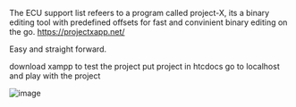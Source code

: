 The ECU support list refeers to a program called project-X, its a binary editing tool with predefined offsets for fast and convinient binary editing on the go.
[https://projectxapp.net/
](https://projectxapp.net/)


Easy and straight forward.

download xampp to test the project
put project in htcdocs
go to localhost and play with the project

![image](https://github.com/user-attachments/assets/95dc5c5f-d65b-466e-9bd2-670a6ab339dd)

